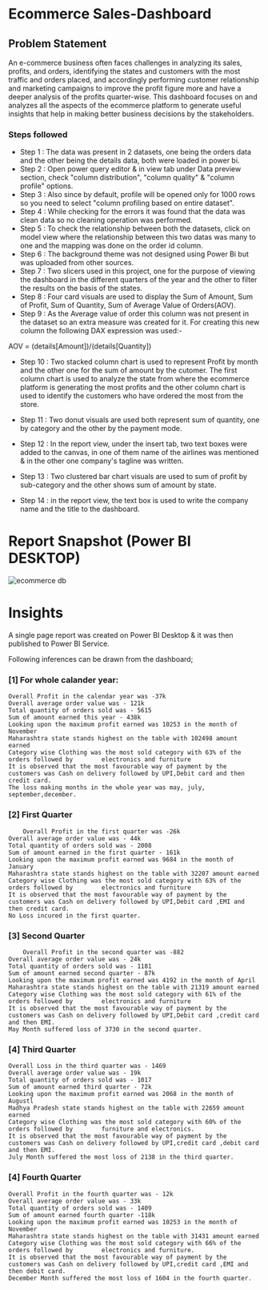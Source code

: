 # Ecommerce Sales-Dashboard


## Problem Statement

An e-commerce business often faces challenges in analyzing its sales, profits, and orders, identifying the states and customers with the most traffic and orders placed, and accordingly performing customer relationship and marketing campaigns to improve the profit figure more and have a deeper analysis of the profits quarter-wise.
This dashboard focuses on and analyzes all the aspects of the ecommerce platform to generate useful insights that help in making better business decisions by the stakeholders. 



### Steps followed 

- Step 1 : The data was present in 2 datasets, one being the orders data and the other being the details data, both were loaded in power bi.
- Step 2 : Open power query editor & in view tab under Data preview section, check "column distribution", "column quality" & "column profile" options.
- Step 3 : Also since by default, profile will be opened only for 1000 rows so you need to select "column profiling based on entire dataset".
- Step 4 : While checking for the errors it was found that the data was clean data so no cleaning operation was performed.
- Step 5 : To check the relationship between both the datasets, click on model view where the relationship between this two datas was many to one and the mapping was done on the order id column.
- Step 6 : The background theme was not designed using Power Bi but was uploaded from other sources.
- Step 7 : Two slicers used in this project, one for the purpose of viewing the dashboard in the different quarters of the year and the other to filter the results on the basis of the states. 
- Step 8 : Four card visuals are used to display the Sum of Amount, Sum of Profit, Sum of Quantity, Sum of Average Value of Orders(AOV).
- Step 9 : As the Average value of order this column was not present in the dataset so an extra measure was created for it.
For creating this new column the following DAX expression was used:-

AOV = (details[Amount])/(details[Quantity])

- Step 10 : Two stacked column chart is used to represent Profit by month and the other one for the sum of amount by the cutomer.
The first column chart is used to analyze the state from where the ecommerce platform is generating the most profits and the other column chart is used to identify the customers who have ordered the most from the store.
- Step 11 : Two donut visuals are used both represent sum of quantity, one by category and the other by the payment mode.

- Step 12 : In the report view, under the insert tab, two text boxes were added to the canvas, in one of them name of the airlines was mentioned & in the other one company's tagline was written.
- Step 13 : Two clustered bar chart visuals are used to sum of profit by sub-category and the other shows sum of amount by state.
- Step 14 : in the report view, the text box is used to write the company name and the title to the dashboard.
 
 # Report Snapshot (Power BI DESKTOP)

 
![ecommerce db](https://github.com/user-attachments/assets/ff9c570a-9fb3-433d-ad3f-75597ea7e80e)


# Insights

A single page report was created on Power BI Desktop & it was then published to Power BI Service.

Following inferences can be drawn from the dashboard;

### [1]  For whole calander year:
	Overall Profit in the calendar year was -37k
	Overall average order value was - 121k
	Total quantity of orders sold was - 5615
	Sum of amount earned this year - 438k
	Looking upon the maximum profit earned was 10253 in the month of November
	Maharashtra state stands highest on the table with 102498 amount earned 
	Category wise Clothing was the most sold category with 63% of the orders followed by        electronics and furniture
	It is observed that the most favourable way of payment by the customers was Cash on delivery followed by UPI,Debit card and then credit card.
	The loss making months in the whole year was may, july, september,december.	
	
### [2] First Quarter
    	Overall Profit in the first quarter was -26k
	Overall average order value was - 44k
	Total quantity of orders sold was - 2008
	Sum of amount earned in the first quarter - 161k
	Looking upon the maximum profit earned was 9684 in the month of January
	Maharashtra state stands highest on the table with 32207 amount earned 
	Category wise Clothing was the most sold category with 63% of the orders followed by        electronics and furniture
	It is observed that the most favourable way of payment by the customers was Cash on delivery followed by UPI,Debit card ,EMI and then credit card.
	No Loss incured in the first quarter.
  
  ### [3] Second Quarter
  
    	Overall Profit in the second quarter was -882
	Overall average order value was - 24k
	Total quantity of orders sold was - 1181
	Sum of amount earned second quarter - 87k
	Looking upon the maximum profit earned was 4192 in the month of April
	Maharashtra state stands highest on the table with 21319 amount earned 
	Category wise Clothing was the most sold category with 61% of the orders followed by        electronics and furniture
	It is observed that the most favourable way of payment by the customers was Cash on delivery followed by UPI,Debit card ,credit card and then EMI.
	May Month suffered loss of 3730 in the second quarter.


 ### [4] Third Quarter
 
 	Overall Loss in the third quarter was - 1469
	Overall average order value was - 19k
	Total quantity of orders sold was - 1017
	Sum of amount earned third quarter - 72k
	Looking upon the maximum profit earned was 2068 in the month of Augustl
	Madhya Pradesh state stands highest on the table with 22659 amount earned 
	Category wise Clothing was the most sold category with 60% of the orders followed by        furniture and electronics.
	It is observed that the most favourable way of payment by the customers was Cash on delivery followed by UPI,credit card ,debit card and then EMI.
	July Month suffered the most loss of 2138 in the third quarter.


 ### [4] Fourth Quarter
 
 	Overall Profit in the fourth quarter was - 12k
	Overall average order value was - 33k
	Total quantity of orders sold was - 1409
	Sum of amount earned fourth quarter -118k
	Looking upon the maximum profit earned was 10253 in the month of November
	Maharashtra state stands highest on the table with 31431 amount earned 
	Category wise Clothing was the most sold category with 66% of the orders followed by        electronics and furniture.
	It is observed that the most favourable way of payment by the customers was Cash on delivery followed by UPI,credit card ,EMI and then debit card.
	December Month suffered the most loss of 1604 in the fourth quarter.

